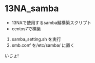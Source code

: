 # 13NA_samba
* 13NAで使用するsamba鯖構築スクリプト
* centos7で構築

1. samba_setting.sh を実行
2. smb.conf を/etc/samba/ に置く

いじょ!